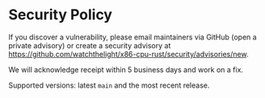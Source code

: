 # Security Policy

If you discover a vulnerability, please email maintainers via GitHub (open a private advisory) or create a security advisory at https://github.com/watchthelight/x86-cpu-rust/security/advisories/new.

We will acknowledge receipt within 5 business days and work on a fix.

Supported versions: latest `main` and the most recent release.

